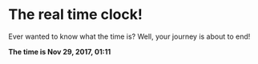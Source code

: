 # The real time clock!

Ever wanted to know what the time is? Well, your journey is about to end!

**The time is Nov 29, 2017, 01:11**